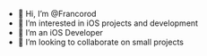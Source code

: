 - 👋 Hi, I’m @Francorod
- 👀 I’m interested in iOS projects and development 
- 🌱 I’m an iOS Developer
- 💞️ I’m looking to collaborate on small projects 

<!---
Francorod/Francorod is a ✨ special ✨ repository because its `README.md` (this file) appears on your GitHub profile.
You can click the Preview link to take a look at your changes.
--->
